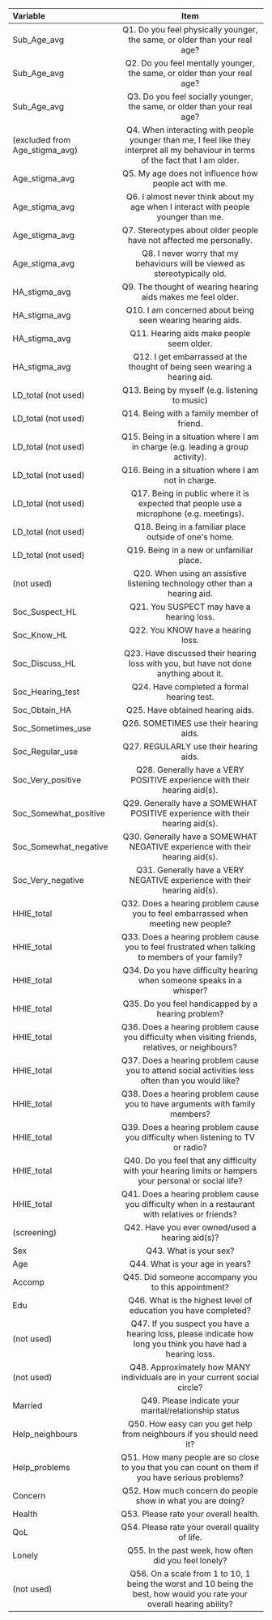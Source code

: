  | Variable | Item |
| :------------- | :----------: |
| Sub_Age_avg 	| Q1. Do you feel physically younger, the same, or older than your real age? |
| Sub_Age_avg 	| Q2. Do you feel mentally younger, the same, or older than your real age? |
| Sub_Age_avg 	| Q3. Do you feel socially younger, the same, or older than your real age? |
| (excluded from Age_stigma_avg) | Q4. When interacting with people younger than me, I feel like they interpret all my behaviour in terms of the fact that I am older. |
| Age_stigma_avg | Q5. My age does not influence how people act with me. |
| Age_stigma_avg | Q6. I almost never think about my age when I interact with people younger than me. |
| Age_stigma_avg | Q7. Stereotypes about older people have not affected me personally. |
| Age_stigma_avg | Q8. I never worry that my behaviours will be viewed as stereotypically old. |
| HA_stigma_avg	| Q9. The thought of wearing hearing aids makes me feel older. |
| HA_stigma_avg	| Q10. I am concerned about being seen wearing hearing aids. |
| HA_stigma_avg	| Q11. Hearing aids make people seem older. |
| HA_stigma_avg	| Q12. I get embarrassed at the thought of being seen wearing a hearing aid. |
| LD_total (not used)	| Q13. Being by myself (e.g. listening to music) |
| LD_total	(not used) | Q14. Being with a family member of friend. |
| LD_total (not used)	| Q15. Being in a situation where I am in charge (e.g. leading a group activity). |
| LD_total (not used)	| Q16. Being in a situation where I am not in charge. |
| LD_total (not used)	| Q17. Being in public where it is expected that people use a microphone (e.g. meetings). |
| LD_total (not used)	| Q18. Being in a familiar place outside of one's home. |
| LD_total (not used)	| Q19. Being in a new or unfamiliar place. |
| (not used)	| Q20. When using an assistive listening technology other than a hearing aid. |
| Soc_Suspect_HL | Q21. You SUSPECT may have a hearing loss. |
| Soc_Know_HL	| Q22. You KNOW have a hearing loss. |
| Soc_Discuss_HL | Q23. Have discussed their hearing loss with you, but have not done anything about it. |
| Soc_Hearing_test | Q24. Have completed a formal hearing test. |
| Soc_Obtain_HA  | Q25. Have obtained hearing aids. |
| Soc_Sometimes_use | Q26. SOMETIMES use their hearing aids. |
| Soc_Regular_use | Q27. REGULARLY use their hearing aids. |
| Soc_Very_positive | Q28. Generally have a VERY POSITIVE experience with their hearing aid(s). |
| Soc_Somewhat_positive | Q29. Generally have a SOMEWHAT POSITIVE experience with their hearing aid(s). |
| Soc_Somewhat_negative | Q30. Generally have a SOMEWHAT NEGATIVE experience with their hearing aid(s). |
| Soc_Very_negative | 	Q31. Generally have a VERY NEGATIVE experience with their hearing aid(s). |	
| HHIE_total	| Q32. Does a hearing problem cause you to feel embarrassed when meeting new people? |
| HHIE_total	| Q33. Does a hearing problem cause you to feel frustrated when talking to members of your family? |
| HHIE_total	| Q34. Do you have difficulty hearing when someone speaks in a whisper? |
| HHIE_total	| Q35. Do you feel handicapped by a hearing problem? |
| HHIE_total	| Q36. Does a hearing problem cause you difficulty when visiting friends, relatives, or neighbours? |
| HHIE_total	| Q37. Does a hearing problem cause you to attend social activities less often than you would like? |
| HHIE_total	| Q38. Does a hearing problem cause you to have arguments with family members? |
| HHIE_total	| Q39. Does a hearing problem cause you difficulty when listening to TV or radio? |
| HHIE_total	| Q40. Do you feel that any difficulty with your hearing limits or hampers your personal or social life? |
| HHIE_total	| Q41. Does a hearing problem cause you difficulty when in a restaurant with relatives or friends? |
| (screening)	| Q42. Have you ever owned/used a hearing aid(s)? |
| Sex		| Q43. What is your sex? |
| Age		| Q44. What is your age in years? |
| Accomp	| Q45. Did someone accompany you to this appointment? |
| Edu		| Q46. What is the highest level of education you have completed? |
| (not used)	| Q47. If you suspect you have a hearing loss, please indicate how long you think you have had a hearing loss. |
| (not used)	| Q48. Approximately how MANY individuals are in your current social circle? |
| Married	| Q49. Please indicate your marital/relationship status |
| Help_neighbours	| Q50. How easy can you get help from neighbours if you should need it? |
| Help_problems	| Q51. How many people are so close to you that you can count on them if you have serious problems? |
| Concern	| Q52. How much concern do people show in what you are doing? |
| Health	| Q53. Please rate your overall health. |
| QoL		| Q54. Please rate your overall quality of life. |
| Lonely	| Q55. In the past week, how often did you feel lonely? |
| (not used)	| Q56. On a scale from 1 to 10, 1 being the worst and 10 being the best, how would you rate your overall hearing ability? |
